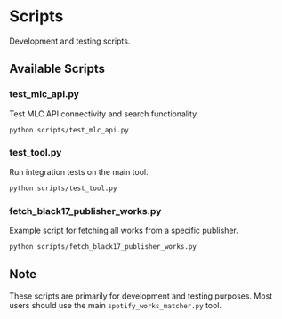 # Scripts

Development and testing scripts.

## Available Scripts

### test_mlc_api.py
Test MLC API connectivity and search functionality.

```bash
python scripts/test_mlc_api.py
```

### test_tool.py
Run integration tests on the main tool.

```bash
python scripts/test_tool.py
```

### fetch_black17_publisher_works.py
Example script for fetching all works from a specific publisher.

```bash
python scripts/fetch_black17_publisher_works.py
```

## Note

These scripts are primarily for development and testing purposes. Most users should use the main `spotify_works_matcher.py` tool.
